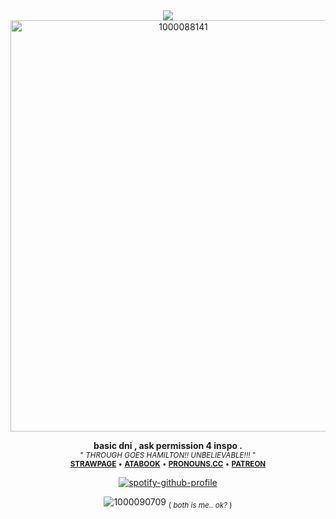 <div align="center">
<img src="https://komarev.com/ghpvc/?username=dmutt7&color=5A8691&label=woof">
<br/>
<img width="537" height="658" alt="1000088141" src="https://github.com/user-attachments/assets/2e238324-0525-4e93-acb4-cfbe7390d356"/>

__basic dni , ask permission 4 inspo .__<br/><sub>" _THROUGH GOES HAMILTON!! UNBELIEVABLE!!!_ "<br/> 
[__STRAWPAGE__](https://deemutt.straw.page) • [__ATABOOK__](https://dmutt7.atabook.org/) •  [__PRONOUNS.CC__](https://pronouns.cc/@dmutt7) •  [__PATREON__](https://www.patreon.com/c/dmutt7/about)

[![spotify-github-profile](https://spotify-github-profile.kittinanx.com/api/view?uid=hpvy7u3a5ewsaqd808vwnxcls&cover_image=true&theme=natemoo-re&show_offline=false&background_color=121212&interchange=false&bar_color=5f8f99&bar_color_cover=false)](https://github.com/kittinan/spotify-github-profile)


![1000090709](https://github.com/user-attachments/assets/664b7347-65ff-42d0-9646-17edbdf970b2)
<sub> ( _both is me.. ok?_ )<sub>
